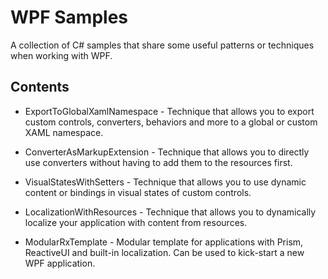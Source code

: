 # WPF Samples
A collection of C# samples that share some useful patterns or techniques when working with WPF.

## Contents
- ExportToGlobalXamlNamespace - Technique that allows you to export custom controls, converters, behaviors and more to a global or custom XAML namespace. 

- ConverterAsMarkupExtension - Technique that allows you to directly use converters without having to add them to the resources first. 

- VisualStatesWithSetters - Technique that allows you to use dynamic content or bindings in visual states of custom controls. 

- LocalizationWithResources - Technique that allows you to dynamically localize your application with content from resources. 

- ModularRxTemplate - Modular template for applications with Prism, ReactiveUI and built-in localization. Can be used to kick-start a new WPF application. 
